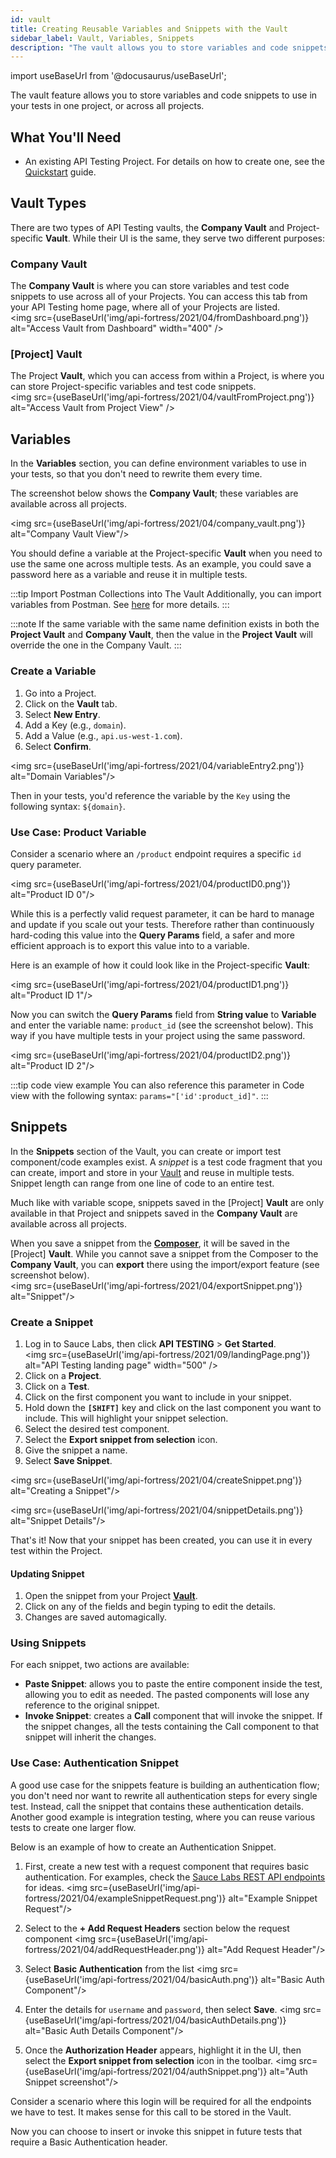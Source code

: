 ```yaml
---
id: vault
title: Creating Reusable Variables and Snippets with the Vault
sidebar_label: Vault, Variables, Snippets
description: "The vault allows you to store variables and code snippets that can be used across an entire project."
---
```


import useBaseUrl from '@docusaurus/useBaseUrl';

The vault feature allows you to store variables and code snippets to use in your tests in one project, or across all projects.

<!--[Explanation Video](https://www.youtube.com/watch?v=cBNMi30Fj9Q)-->


## What You'll Need
* An existing API Testing Project. For details on how to create one, see the [Quickstart](/api-testing/quickstart/) guide.


## Vault Types

There are two types of API Testing vaults, the **Company Vault** and Project-specific **Vault**. While their UI is the same, they serve two different purposes:

### Company Vault
The **Company Vault** is where you can store variables and test code snippets to use across all of your Projects. You can access this tab from your API Testing home page, where all of your Projects are listed.<br/><img src={useBaseUrl('img/api-fortress/2021/04/fromDashboard.png')} alt="Access Vault from Dashboard" width="400" />

### [Project] Vault

The Project **Vault**, which you can access from within a Project, is where you can store Project-specific variables and test code snippets.<br/><img src={useBaseUrl('img/api-fortress/2021/04/vaultFromProject.png')} alt="Access Vault from Project View" />


## Variables

In the **Variables** section, you can define environment variables to use in your tests, so that you don't need to rewrite them every time.

The screenshot below shows the **Company Vault**; these variables are available across all projects.

<img src={useBaseUrl('img/api-fortress/2021/04/company_vault.png')} alt="Company Vault View"/>


You should define a variable at the Project-specific **Vault** when you need to use the same one across multiple tests. As an example, you could save a password here as a variable and reuse it in multiple tests.

:::tip Import Postman Collections into The Vault
Additionally, you can import variables from Postman. See [here](/api-testing/importing-postman-collections/) for more details.
:::

:::note
If the same variable with the same name definition exists in both the **Project Vault** and **Company Vault**, then the value in the **Project Vault** will override the one in the Company Vault.
:::

### Create a Variable

1. Go into a Project.
1. Click on the **Vault** tab.
1. Select **New Entry**.
1. Add a Key (e.g., `domain`).
1. Add a Value (e.g., `api.us-west-1.com`).
1. Select **Confirm**.

<img src={useBaseUrl('img/api-fortress/2021/04/variableEntry2.png')} alt="Domain Variables"/>

Then in your tests, you'd reference the variable by the `Key` using the following syntax: `${domain}`.


### Use Case: Product Variable

Consider a scenario where an `/product` endpoint requires a specific `id` query parameter.

<img src={useBaseUrl('img/api-fortress/2021/04/productID0.png')} alt="Product ID 0"/>

While this is a perfectly valid request parameter, it can be hard to manage and update if you scale out your tests. Therefore rather than continuously hard-coding this value into the **Query Params** field, a safer and more efficient approach is to export this value into to a variable.

Here is an example of how it could look like in the Project-specific **Vault**:

<img src={useBaseUrl('img/api-fortress/2021/04/productID1.png')} alt="Product ID 1"/>

Now you can switch the **Query Params** field from **String value** to **Variable** and enter the variable name: `product_id` (see the screenshot below). This way if you have multiple tests in your project using the same password.

<img src={useBaseUrl('img/api-fortress/2021/04/productID2.png')} alt="Product ID 2"/>

:::tip code view example
You can also reference this parameter in Code view with the following syntax: `params="['id':product_id]"`.
:::


## Snippets

In the **Snippets** section of the Vault, you can create or import test component/code examples exist. A _snippet_ is a test code fragment that you can create, import and store in your [Vault](/api-testing/vault) and reuse in multiple tests. Snippet length can range from one line of code to an entire test.

Much like with variable scope, snippets saved in the [Project] **Vault** are only available in that Project and snippets saved in the **Company Vault** are available across all projects.

When you save a snippet from the [**Composer**](/api-testing/composer/), it will be saved in the [Project] **Vault**. While you cannot save a snippet from the Composer to the **Company Vault**, you can **export** there using the import/export feature (see screenshot below).<br/><img src={useBaseUrl('img/api-fortress/2021/04/exportSnippet.png')} alt="Snippet"/>



### Create a Snippet

1. Log in to Sauce Labs, then click **API TESTING** > **Get Started**.<br/><img src={useBaseUrl('img/api-fortress/2021/09/landingPage.png')} alt="API Testing landing page" width="500" />
2. Click on a **Project**.
3. Click on a **Test**.
4. Click on the first component you want to include in your snippet.
5. Hold down the **`[SHIFT]`** key and click on the last component you want to include. This will highlight your snippet selection.
1. Select the desired test component.
1. Select the **Export snippet from selection** icon.
1. Give the snippet a name.
1. Select **Save Snippet**.

<img src={useBaseUrl('img/api-fortress/2021/04/createSnippet.png')} alt="Creating a Snippet"/>

<img src={useBaseUrl('img/api-fortress/2021/04/snippetDetails.png')} alt="Snippet Details"/>

That's it! Now that your snippet has been created, you can use it in every test within the Project.

#### Updating Snippet

1. Open the snippet from your Project [**Vault**](/api-testing/vault).
2. Click on any of the fields and begin typing to edit the details.
3. Changes are saved automagically.


### Using Snippets

For each snippet, two actions are available:
* **Paste Snippet**: allows you to paste the entire component inside the test, allowing you to edit as needed. The pasted components will lose any reference to the original snippet.
* **Invoke Snippet**: creates a **Call** component that will invoke the snippet. If the snippet changes, all the tests containing the Call component to that snippet will inherit the changes.


### Use Case: Authentication Snippet

A good use case for the snippets feature is building an authentication flow; you don't need nor want to rewrite all authentication steps for every single test. Instead, call the snippet that contains these authentication details. Another good example is integration testing, where you can reuse various tests to create one larger flow.

Below is an example of how to create an Authentication Snippet.

1. First, create a new test with a request component that requires basic authentication. For examples, check the [Sauce Labs REST API endpoints](/dev/api/) for ideas.
   <img src={useBaseUrl('img/api-fortress/2021/04/exampleSnippetRequest.png')} alt="Example Snippet Request"/>

1. Select to the **+ Add Request Headers** section below the request component
   <img src={useBaseUrl('img/api-fortress/2021/04/addRequestHeader.png')} alt="Add Request Header"/>

1. Select **Basic Authentication** from the list
   <img src={useBaseUrl('img/api-fortress/2021/04/basicAuth.png')} alt="Basic Auth Component"/>

1. Enter the details for `username` and `password`, then select **Save**.
   <img src={useBaseUrl('img/api-fortress/2021/04/basicAuthDetails.png')} alt="Basic Auth Details Component"/>

1. Once the **Authorization Header** appears, highlight it in the UI, then select the **Export snippet from selection** icon in the toolbar.
   <img src={useBaseUrl('img/api-fortress/2021/04/authSnippet.png')} alt="Auth Snippet screenshot"/>

Consider a scenario where this login will be required for all the endpoints we have to test. It makes sense for this call to be stored in the Vault.

Now you can choose to insert or invoke this snippet in future tests that require a Basic Authentication header.
